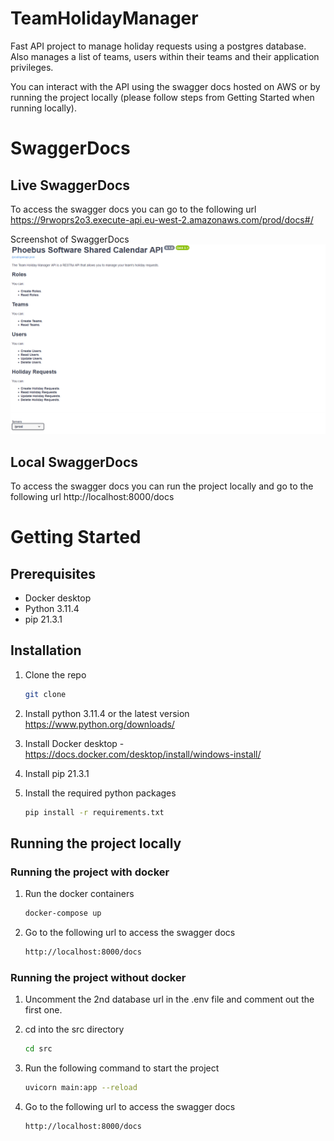 # TeamHolidayManager

Fast API project to manage holiday requests using a postgres database.
Also manages a list of teams, users within their teams and their application privileges.

You can interact with the API using the swagger docs hosted on AWS or by running the project locally (please follow steps from Getting Started when running locally).

# SwaggerDocs

## Live SwaggerDocs

To access the swagger docs you can go to the following url https://9rwoprs2o3.execute-api.eu-west-2.amazonaws.com/prod/docs#/

Screenshot of SwaggerDocs
![SwaggerDocs screenshot](static/image.png)

## Local SwaggerDocs
To access the swagger docs you can run the project locally and go to the following url http://localhost:8000/docs

# Getting Started

## Prerequisites

- Docker desktop
- Python 3.11.4
- pip 21.3.1

## Installation

1. Clone the repo
   ```sh
   git clone
    ```
2. Install python 3.11.4 or the latest version https://www.python.org/downloads/

3. Install Docker desktop - https://docs.docker.com/desktop/install/windows-install/

4. Install pip 21.3.1

5. Install the required python packages
   ```sh
   pip install -r requirements.txt
   ```

## Running the project locally

### Running the project with docker
1. Run the docker containers
   ```sh
   docker-compose up

2. Go to the following url to access the swagger docs
    ```sh
    http://localhost:8000/docs
    ```

### Running the project without docker
1. Uncomment the 2nd database url in the .env file and comment out the first one.

2. cd into the src directory
   ```sh
   cd src
   ```

3. Run the following command to start the project
   ```sh
   uvicorn main:app --reload
   ```

4. Go to the following url to access the swagger docs
    ```sh
    http://localhost:8000/docs
    ```